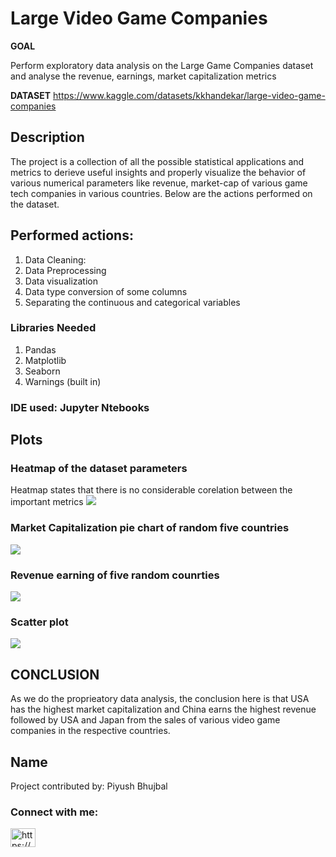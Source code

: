 # Large Video Game Companies

**GOAL**

Perform exploratory data analysis on the Large Game Companies dataset and analyse the revenue, earnings, market capitalization metrics

**DATASET**
https://www.kaggle.com/datasets/kkhandekar/large-video-game-companies

## Description
The project is a collection of all the possible statistical applications and metrics to derieve useful insights and properly visualize the behavior of various numerical parameters like revenue, market-cap of various game tech companies in various countries. Below are the actions performed on the dataset.
## Performed actions:
1. Data Cleaning: 
2. Data Preprocessing
3. Data visualization
4. Data type conversion of some columns
5. Separating the continuous and categorical variables

### Libraries Needed
1. Pandas
2. Matplotlib
3. Seaborn
4. Warnings (built in)

### IDE used: Jupyter Ntebooks

## Plots

### Heatmap of the dataset parameters
Heatmap states that there is no considerable corelation between the important metrics
<img src = "https://github.com/PiyushBL45t/ML-Crate/blob/main/Large%20Video%20Game%20Companies/Images/Heat%20map.png?raw=true"/>

### Market Capitalization pie chart of random five countries
<img src = "https://github.com/PiyushBL45t/ML-Crate/blob/main/Large%20Video%20Game%20Companies/Images/Market%20Capitalization%20pie%20chart.png"/>

### Revenue earning of five random counrties
<img src = "https://github.com/PiyushBL45t/ML-Crate/blob/main/Large%20Video%20Game%20Companies/Images/Revenue%20Earning.png"/>

### Scatter plot
<img src = "https://github.com/PiyushBL45t/ML-Crate/blob/main/Large%20Video%20Game%20Companies/Images/Scatter%20Plot.png"/>

## CONCLUSION
As we do the proprieatory data analysis, the conclusion here is that USA has the highest market capitalization and China earns the highest revenue followed by USA and Japan from the sales of various video game companies in the respective countries.

## Name
Project contributed by: Piyush Bhujbal
<h3 align="left">Connect with me:</h3>
<p align="left">
<a href="https://linkedin.com/in/https://www.linkedin.com/in/piyush-bhujbal-637a621a5/" target="blank"><img align="center" src="https://raw.githubusercontent.com/rahuldkjain/github-profile-readme-generator/master/src/images/icons/Social/linked-in-alt.svg" alt="https://www.linkedin.com/in/piyush-bhujbal-637a621a5/" height="30" width="40" /></a>
</p>





